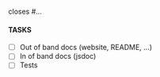 closes #...

#### TASKS

- [ ] Out of band docs (website, README, ...)
- [ ] In of band docs (jsdoc)
- [ ] Tests
